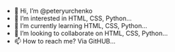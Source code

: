 - 👋 Hi, I’m @peteryurchenko
- 👀 I’m interested in HTML, CSS, Python...
- 🌱 I’m currently learning HTML, CSS, Python...
- 💞️ I’m looking to collaborate on HTML, CSS, Python...
- 📫 How to reach me? Via GitHUB...

<!---
peteryurchenko/peteryurchenko is a ✨ special ✨ repository because its `README.md` (this file) appears on your GitHub profile.
You can click the Preview link to take a look at your changes.
--->
